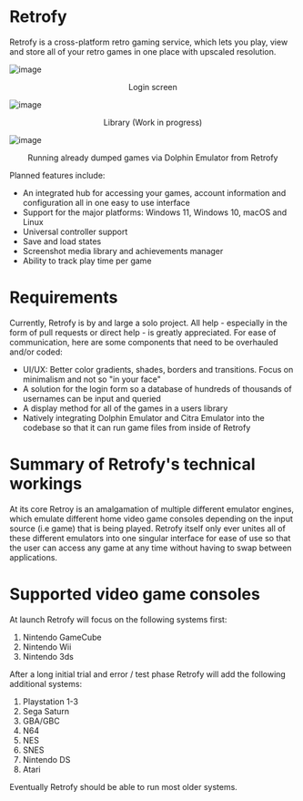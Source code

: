 # Retrofy
Retrofy is a cross-platform retro gaming service, which lets you play, view and store all of your retro games in one place with upscaled resolution.

![image](https://user-images.githubusercontent.com/103383767/215564729-1692a3d3-8a63-4318-a9da-06e1a3bf6c85.png)
<p align="center"> 
Login screen
</p>

![image](https://user-images.githubusercontent.com/103383767/215565571-f9e056b3-f2c8-4dd3-bf12-9ebb28566f50.png)
<p align="center"> 
Library (Work in progress)
</p>

![image](https://user-images.githubusercontent.com/103383767/215565951-379ae868-d990-442b-a81b-584760df9803.png)
<p align="center"> 
Running already dumped games via Dolphin Emulator from Retrofy
</p>

Planned features include:
- An integrated hub for accessing your games, account information and configuration all in one easy to use interface
- Support for the major platforms: Windows 11, Windows 10, macOS and Linux
- Universal controller support
- Save and load states
- Screenshot media library and achievements manager
- Ability to track play time per game


# Requirements

Currently, Retrofy is by and large a solo project. All help - especially in the form of pull requests or direct help - is greatly appreciated. For ease of communication, here are some components that need to be overhauled and/or coded:

- UI/UX: Better color gradients, shades, borders and transitions. Focus on minimalism and not so "in your face"
- A solution for the login form so a database of hundreds of thousands of usernames can be input and queried
- A display method for all of the games in a users library
- Natively integrating Dolphin Emulator and Citra Emulator into the codebase so that it can run game files from inside of Retrofy

# Summary of Retrofy's technical workings

At its core Retroy is an amalgamation of multiple different emulator engines, which emulate different home video game consoles depending on the input source (i.e game) that is being played. Retrofy itself only ever unites all of these different emulators into one singular interface for ease of use so that the user can access any game at any time without having to swap between applications.


# Supported video game consoles

At launch Retrofy will focus on the following systems first:
1. Nintendo GameCube
2. Nintendo Wii
3. Nintendo 3ds


After a long initial trial and error / test phase Retrofy will add the following additional systems:
1. Playstation 1-3
2. Sega Saturn
3. GBA/GBC
4. N64
5. NES
6. SNES
7. Nintendo DS
8. Atari

Eventually Retrofy should be able to run most older systems.
